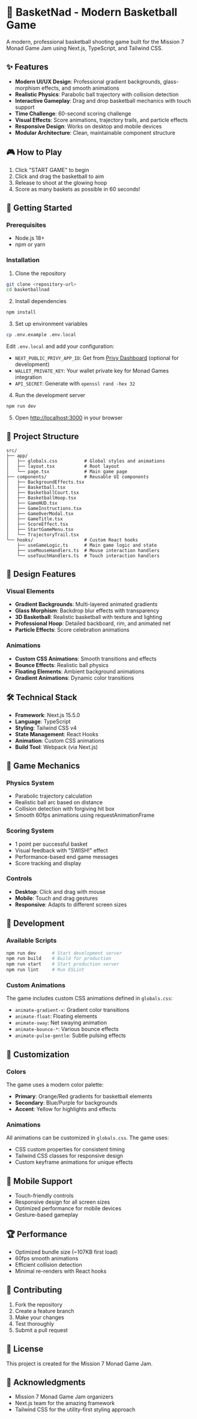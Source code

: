 # 🏀 BasketNad - Modern Basketball Game

A modern, professional basketball shooting game built for the Mission 7 Monad Game Jam using Next.js, TypeScript, and Tailwind CSS.

## ✨ Features

- **Modern UI/UX Design**: Professional gradient backgrounds, glass-morphism effects, and smooth animations
- **Realistic Physics**: Parabolic ball trajectory with collision detection
- **Interactive Gameplay**: Drag and drop basketball mechanics with touch support
- **Time Challenge**: 60-second scoring challenge
- **Visual Effects**: Score animations, trajectory trails, and particle effects
- **Responsive Design**: Works on desktop and mobile devices
- **Modular Architecture**: Clean, maintainable component structure

## 🎮 How to Play

1. Click "START GAME" to begin
2. Click and drag the basketball to aim
3. Release to shoot at the glowing hoop
4. Score as many baskets as possible in 60 seconds!

## 🚀 Getting Started

### Prerequisites

- Node.js 18+ 
- npm or yarn

### Installation

1. Clone the repository
```bash
git clone <repository-url>
cd basketballnad
```

2. Install dependencies
```bash
npm install
```

3. Set up environment variables
```bash
cp .env.example .env.local
```
Edit `.env.local` and add your configuration:
- `NEXT_PUBLIC_PRIVY_APP_ID`: Get from [Privy Dashboard](https://dashboard.privy.io/) (optional for development)
- `WALLET_PRIVATE_KEY`: Your wallet private key for Monad Games integration
- `API_SECRET`: Generate with `openssl rand -hex 32`

4. Run the development server
```bash
npm run dev
```

5. Open [http://localhost:3000](http://localhost:3000) in your browser

## 📁 Project Structure

```
src/
├── app/
│   ├── globals.css          # Global styles and animations
│   ├── layout.tsx           # Root layout
│   └── page.tsx             # Main game page
├── components/              # Reusable UI components
│   ├── BackgroundEffects.tsx
│   ├── Basketball.tsx
│   ├── BasketballCourt.tsx
│   ├── BasketballHoop.tsx
│   ├── GameHUD.tsx
│   ├── GameInstructions.tsx
│   ├── GameOverModal.tsx
│   ├── GameTitle.tsx
│   ├── ScoreEffect.tsx
│   ├── StartGameMenu.tsx
│   └── TrajectoryTrail.tsx
└── hooks/                   # Custom React hooks
    ├── useGameLogic.ts      # Main game logic and state
    ├── useMouseHandlers.ts  # Mouse interaction handlers
    └── useTouchHandlers.ts  # Touch interaction handlers
```

## 🎨 Design Features

### Visual Elements
- **Gradient Backgrounds**: Multi-layered animated gradients
- **Glass Morphism**: Backdrop blur effects with transparency
- **3D Basketball**: Realistic basketball with texture and lighting
- **Professional Hoop**: Detailed backboard, rim, and animated net
- **Particle Effects**: Score celebration animations

### Animations
- **Custom CSS Animations**: Smooth transitions and effects
- **Bounce Effects**: Realistic ball physics
- **Floating Elements**: Ambient background animations
- **Gradient Animations**: Dynamic color transitions

## 🛠️ Technical Stack

- **Framework**: Next.js 15.5.0
- **Language**: TypeScript
- **Styling**: Tailwind CSS v4
- **State Management**: React Hooks
- **Animation**: Custom CSS animations
- **Build Tool**: Webpack (via Next.js)

## 🎯 Game Mechanics

### Physics System
- Parabolic trajectory calculation
- Realistic ball arc based on distance
- Collision detection with forgiving hit box
- Smooth 60fps animations using requestAnimationFrame

### Scoring System
- 1 point per successful basket
- Visual feedback with "SWISH!" effect
- Performance-based end game messages
- Score tracking and display

### Controls
- **Desktop**: Click and drag with mouse
- **Mobile**: Touch and drag gestures
- **Responsive**: Adapts to different screen sizes

## 🔧 Development

### Available Scripts

```bash
npm run dev      # Start development server
npm run build    # Build for production
npm run start    # Start production server
npm run lint     # Run ESLint
```

### Custom Animations

The game includes custom CSS animations defined in `globals.css`:
- `animate-gradient-x`: Gradient color transitions
- `animate-float`: Floating elements
- `animate-sway`: Net swaying animation
- `animate-bounce-*`: Various bounce effects
- `animate-pulse-gentle`: Subtle pulsing effects

## 🎨 Customization

### Colors
The game uses a modern color palette:
- **Primary**: Orange/Red gradients for basketball elements
- **Secondary**: Blue/Purple for backgrounds
- **Accent**: Yellow for highlights and effects

### Animations
All animations can be customized in `globals.css`. The game uses:
- CSS custom properties for consistent timing
- Tailwind CSS classes for responsive design
- Custom keyframe animations for unique effects

## 📱 Mobile Support

- Touch-friendly controls
- Responsive design for all screen sizes
- Optimized performance for mobile devices
- Gesture-based gameplay

## 🏆 Performance

- Optimized bundle size (~107KB first load)
- 60fps smooth animations
- Efficient collision detection
- Minimal re-renders with React hooks

## 🤝 Contributing

1. Fork the repository
2. Create a feature branch
3. Make your changes
4. Test thoroughly
5. Submit a pull request

## 📄 License

This project is created for the Mission 7 Monad Game Jam.

## 🎉 Acknowledgments

- Mission 7 Monad Game Jam organizers
- Next.js team for the amazing framework
- Tailwind CSS for the utility-first styling approach